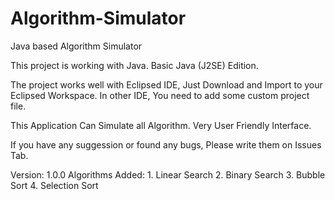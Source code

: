 # Algorithm-Simulator
Java based Algorithm Simulator

This project is working with Java. Basic Java (J2SE) Edition.

The project works well with Eclipsed IDE, Just Download and Import to your Eclipsed Workspace.
In other IDE, You need to add some custom project file.

This Application Can Simulate all Algorithm. Very User Friendly Interface.

If you have any suggession or found any bugs, Please write them on Issues Tab.


Version: 1.0.0
Algorithms Added: 
    1. Linear Search
    2. Binary Search
    3. Bubble Sort
    4. Selection Sort
